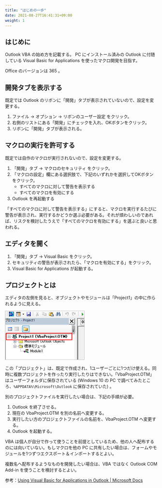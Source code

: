 ```yaml
---
title: "はじめの一歩"
date: 2021-08-27T16:41:31+09:00
weight: 1
---
```


## はじめに
Outlook VBA の始め方を記載する。
PC にインストール済みの Outlook に付随している Visual Basic for Applications を使ったマクロ開発を目指す。

Office のバージョンは 365 。

## 開発タブを表示する
既定では Outlook のリボンに「開発」タブが表示されていないので、設定を変更する。

1. ファイル → オプション → リボンのユーザー設定 をクリック。
1. 右側のリストにある「開発」にチェックを入れ、OKボタンをクリック。
1. リボンに「開発」タブが表示される。

## マクロの実行を許可する
既定では自作のマクロが実行されないので、設定を変更する。

1. 「開発」タブ → マクロのセキュリティ をクリック。
1. 「マクロの設定」欄にある選択肢で、下記のいずれかを選択してOKボタンをクリック。
    * すべてのマクロに対して警告を表示する
    * すべてのマクロを有効にする
1. Outlook を再起動する

「すべてのマクロに対して警告を表示する」にすると、マクロを実行するたびに警告が表示され、実行するかどうか選ぶ必要がある。それが煩わしいのであれば、リスクを検討したうえで「すべてのマクロを有効にする」を選ぶと良いと思われる。

## エディタを開く
1. 「開発」タブ → Visual Basic をクリック。
1. セキュリティの警告が表示されたら、「マクロを有効にする」をクリック。
1. Visual Basic for Applications が起動する。

## プロジェクトとは
エディタの左側を見ると、オブジェクトやモジュールは「Project1」の中に作られるように見える。

![](2021-08-31-13-32-29.png)

この「プロジェクト」は、既定で作成され、1ユーザーごとに1つだけ使える。同時に複数プロジェクトを作ったり実行したりはできない。「VbaProject.OTM」はユーザーフォルダに保存されている (Windows 10 の PC で調べてみたところ、`%APPDATA%\Microsoft\Outlook` に保存されていた) 。

別のプロジェクトファイルを実行したい場合は、下記の手順が必要。

1. Outlook を終了させる。
1. 現在の VbaProject.OTM を別の名前へ変更する。
1. 実行したい方のプロジェクトファイルの名前を、VbaProject.OTM へ変更する。
1. Outlook を起動する。

VBA は個人が自分で作って使うことを前提としているため、他の人へ配布するのには向いていない。もしマクロを他の PC に共有したい場合は、フォームやモジュールを1つずつエクスポート＆インポートするとよい。

複数名へ配布するようなものを開発したい場合は、VBA ではなく Outlook COM Add-in を使うことを検討するとよい。

参考：[Using Visual Basic for Applications in Outlook | Microsoft Docs](https://docs.microsoft.com/en-us/office/vba/outlook/concepts/getting-started/using-visual-basic-for-applications-in-outlook)